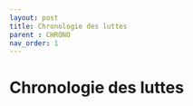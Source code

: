 ```yaml
---
layout: post
title: Chronologie des luttes
parent : CHRONO
nav_order: 1
---
```



# Chronologie des luttes

<div id="observablehq-intro1-84dd2230"></div>
<div id="observablehq-viewof-serpent-84dd2230"></div>
<div id="observablehq-viewof-sscat-84dd2230"></div>
<div id="observablehq-chrono1-84dd2230"></div>


<link rel="stylesheet" href="https://cdn.jsdelivr.net/npm/@observablehq/inspector@5/dist/inspector.css">
<script type="module">
import {Runtime, Inspector} from "https://cdn.jsdelivr.net/npm/@observablehq/runtime@5/dist/runtime.js";
import define from "https://api.observablehq.com/@datasile/chronoooo.js?v=4";
new Runtime().module(define, name => {
  if (name === "intro1") return new Inspector(document.querySelector("#observablehq-intro1-84dd2230"));
  if (name === "viewof serpent") return new Inspector(document.querySelector("#observablehq-viewof-serpent-84dd2230"));
  if (name === "viewof sscat") return new Inspector(document.querySelector("#observablehq-viewof-sscat-84dd2230"));
  if (name === "chrono1") return new Inspector(document.querySelector("#observablehq-chrono1-84dd2230"));
  return ["showSelection"].includes(name);
});
</script>
